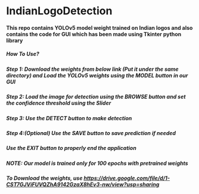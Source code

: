 # IndianLogoDetection
#### This repo contains YOLOv5 model weight trained on Indian logos and also contains the code for GUI which has been made using Tkinter python library

##### How To Use?
##### **Step 1:** Download the weights from below link (Put it under the same directory) and Load the YOLOv5 weights using the **MODEL** button in our GUI
##### **Step 2:** Load the image for detection using the **BROWSE** button and set the confidence threshold using the *Slider*
##### **Step 3:** Use the **DETECT** button to make detection
##### **Step 4:(Optional)** Use the **SAVE** button to save prediction if needed

##### Use the **EXIT** button to properly end the application

##### NOTE: Our model is trained only for 100 epochs with pretrained weights

##### To Download the weights, use https://drive.google.com/file/d/1-CST7GJViFUVQZhA9142GzaX8hEv3-nw/view?usp=sharing
